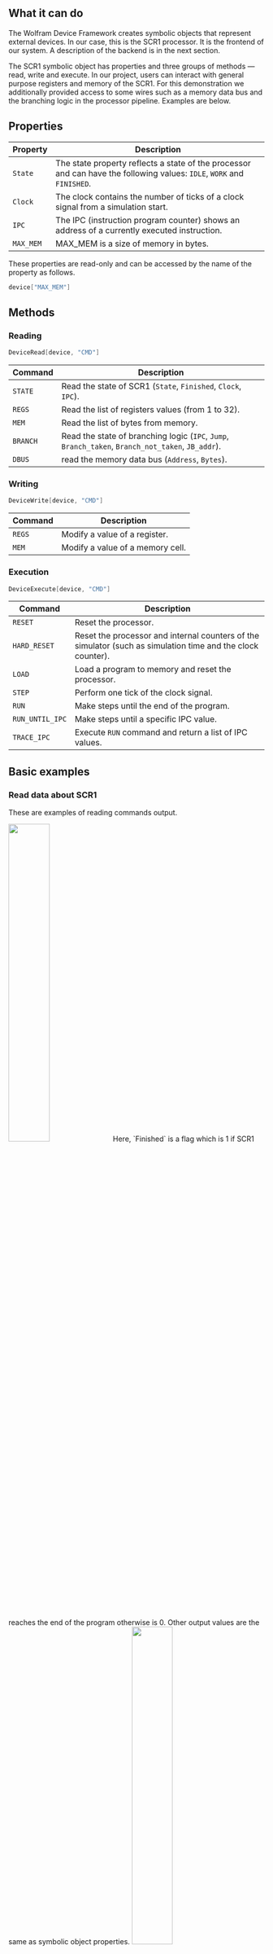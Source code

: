## What it can do
The Wolfram Device Framework creates symbolic objects that represent external
devices. In our case, this is the SCR1 processor. It is the frontend of our
system.  A description of the backend is in the next section.

The SCR1 symbolic object has properties and three groups of methods — read,
write and execute. In our project, users can interact with general purpose
registers and memory of the SCR1. For this demonstration we additionally
provided access to some wires such as a memory data bus and the branching logic
in the processor pipeline. Examples are below.

## Properties
| Property           | Description                                                                                                            |
| ------------------ | ---------------------------------------------------------------------------------------------------------------------- |
| `State`            | The state property reflects a state of the processor and can have the following values: `IDLE`, `WORK` and `FINISHED`. |
| `Clock`            | The clock contains the number of ticks of a clock signal from a simulation start.                                        |
| `IPC`              | The IPC (instruction program counter) shows an address of a currently executed instruction.                            |
| `MAX_MEM`          | MAX_MEM is a size of memory in bytes.                                                                                  |

These properties are read-only and can be accessed by the name of the property as follows.
```mathematica
device["MAX_MEM"]
```

## Methods
### Reading
```mathematica
DeviceRead[device, "CMD"]
```
| Command            | Description                                                                                       |
| ------------------ | ------------------------------------------------------------------------------------------------- |
| `STATE`            | Read the state of SCR1 (`State`, `Finished`, `Clock`, `IPC`).                                     |
| `REGS`             | Read the list of registers values (from 1 to 32).                                                 |
| `MEM`              | Read the list of bytes from memory.                                                               |
| `BRANCH`           | Read the state of branching logic (`IPC`, `Jump`, `Branch_taken`, `Branch_not_taken`, `JB_addr`). |
| `DBUS`             | read the memory data bus (`Address`, `Bytes`).                                                        |

### Writing
```mathematica
DeviceWrite[device, "CMD"]
```
| Command            | Description                                                           |
| ------------------ | --------------------------------------------------------------------- |
| `REGS`             | Modify a value of a register.                                         |
| `MEM`              | Modify a value of a memory cell.                                      |

### Execution
```mathematica
DeviceExecute[device, "CMD"]
```
| Command            | Description                                                                                             |
| ------------------ | ------------------------------------------------------------------------------------------------------- |
| `RESET`            | Reset the processor.                                                                                    |
| `HARD_RESET`       | Reset the processor and internal counters of the simulator (such as simulation time and the clock counter). |
| `LOAD`             | Load a program to memory and reset the processor.                                                       |
| `STEP`             | Perform one tick of the clock signal.                                                                   |
| `RUN`              | Make steps until the end of the program.                                                                |
| `RUN_UNTIL_IPC`    | Make steps until a specific IPC value.                                                                  |
| `TRACE_IPC`        | Execute `RUN` command and return a list of IPC values.                                                  |

## Basic examples
### Read data about SCR1
These are examples of reading commands output.

<img src="state.png" width="40%"/>
Here, `Finished` is a flag which is 1 if SCR1
reaches the end of the program otherwise is 0. Other output values are the same
as symbolic object properties.

<img src="branch.png" width="40%"/>
Structures like if–then–else create branches in code execution flow. The
`BRANCH` command returns information about the current branching state. `Jump`,
`Branch_taken`, `Branch_not_taken` are flags. They are 1 if the instruction is
jump or a branch has been detected, and it has been taken or not taken, respectively.
`JB_addr` is an address of the next instruction if jump or branch has occurred.

<img src="dbus.png" width="40%"/>
Data and program instructions are located in memory. A processor fetches them
through a memory bus. `DBUS` returns an address of the memory cell and the size
of the requested data in bytes.

<img src="registers.png" width="70%"/>
Any computations on the processor involve
registers. We can read their values. This is an example of reading values of the
register in binary and hexadecimal forms.

<img src="memory.png" width="100%"/>
Also, we can read the contents of the memory. The first argument is the address
of a cell. The second is the number of cells.

### Write data to memory and registers
<img src="write_mem.png" width="40%"/>
<img src="write_regs.png" width="80%"/>

### Executions on SCR1
There are several functions which start the program flow. The first is `STEP`.
This function produces one clock of the simulator and returns the number of
clocks. This function works until the end of the program. After that, the core
needs to be reset. We can use the `NEXT_IPC` function if we would like to run
SCR1 until the next instruction occurs. The function returns a value of new IPC.
Additionally, SCR1 may be run until a particular IPC value is encountered with
the `RUN_UNTIL_IPC` command. If we would like to launch SCR1 before the program
ends, we can use `RUN` function. If the program prints something to display, it
is redirected to src1_output.txt file.

<img src="output.png" width="70%"/>

## Additional examples
### Memory maps of programs
In this example, we show a grid of memory maps for programs from the `scr1_programs`
directory. A memory map is a matrix of memory cells where each element is
highlighted depending on the value of the cell.

<img src="memory_maps.png" width="100%"/>

### Execution graph of programs
We can visualise the trace of program execution. We used a directed graph whose
vertices are instructions which are placed in the order of how they were executed. We
can see that using the graph it is easy to find jumps in programs.

<img src="execution_graph_xor.png" width="50%"/>

### Call graph
There are assembler dumps in the `scr1_programs` directory. We use this dumps to map
instructions to the names of functions. In this example, we parse assembler
files, find ranges of addresses and use them for mapping.

<img src="call_graph_dhrystone.png" width="50%"/>

### Transactions to memory
This example shows how to trace data manually with Wolfram Mathematica. Also, we
calculate a list of frequent addresses which is accessed by SCR1 for a
particular program (dhrystone21). 

<img src="dbus_top_dhrystone.png" width="20%"/>

### Develop new devices: branch predictor
Our solution provides loads of data about the core. Engineers can use this data
to design or optimise modules. For instance, we can get information about
branching of SCR1 and use this data for developing a branch predictor module.

The purpose of the branch predictor is to improve the flow in the instruction
pipeline. Branch predictors play a critical role in achieving high performance
in many modern pipelined processors.

Here we use machine learning methods, a neural network, to build a predictor.

<img src="nn_training.png" width="50%"/>

<img src="nn_classifier.png" width="50%"/>

## How it works
The driver encapsulates lower-level interactions with the SCR1. We cannot use
SystemVerilog in Wolfram Mathematica directly. That is why we converted the SCR1
code to C++ code by Verilator software
(https://www.veripool.org/wiki/verilator). This program is an open-source
Verilog/SystemVerilog simulator. We wrapped generated C++ code with functions to
communicate with Wolfram Mathematica through the Wolfram LibraryLink. The full
scheme of the project is below.

<img src="scheme.png" width="50%"/>

## SCR1
SCR1 is an open-source RISC-V compatible MCU core, designed by Syntacore.

* https://github.com/syntacore/scr1
* https://syntacore.com

<img src="scr1.png" width="50%"/>
